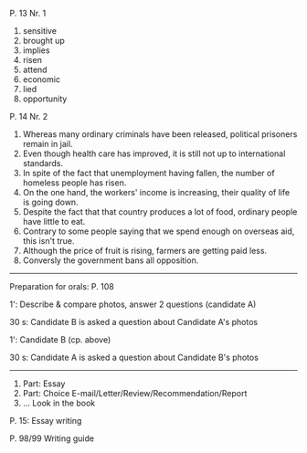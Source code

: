 P. 13 Nr. 1
1. sensitive
2. brought up
3. implies
4. risen
5. attend
6. economic
7. lied
8. opportunity

P. 14 Nr. 2
1. Whereas many ordinary criminals have been released, political prisoners remain in jail.
2. Even though health care has improved, it is still not up to international standards.
3. In spite of the fact that unemployment having fallen, the number of homeless people has risen.
4. On the one hand, the workers' income is increasing, their quality of life is going down.
5. Despite the fact that that country produces a lot of food, ordinary people have little to eat.
6. Contrary to some people saying that we spend enough on overseas aid, this isn't true.
7. Although the price of fruit is rising, farmers are getting paid less.
8. Conversly the government bans all opposition.

---

Preparation for orals: P. 108

1': Describe & compare photos, answer 2 questions (candidate A)

30 s: Candidate B is asked a question about Candidate A's photos

1': Candidate B (cp. above)

30 s: Candidate A is asked a question about Candidate B's photos

---

1. Part: Essay
2. Part: Choice E-mail/Letter/Review/Recommendation/Report
3. ... Look in the book

P. 15: Essay writing

P. 98/99 Writing guide

